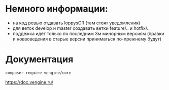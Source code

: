 # Немного информации:
- на код ревью отдавать loppysCR (там стоят уведомления)
- для веток develop и master создавать ветки feature/.. и hotfix/..
- поддежка идёт только по последним 3м минорным версиям (правки и новвоведения в старые версии приниматься по-прежнему будут)

# Документация

`composer require vengine/core`

https://doc.vengine.ru/

